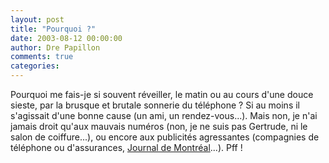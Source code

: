 ```yaml
---
layout: post
title: "Pourquoi ?"
date: 2003-08-12 00:00:00
author: Dre Papillon
comments: true
categories: 
---
```



Pourquoi me fais-je si souvent réveiller, le matin ou au cours d'une douce sieste, par la brusque et brutale sonnerie du téléphone ? Si au moins il s'agissait d'une bonne cause (un ami, un rendez-vous...). Mais non, je n'ai jamais droit qu'aux mauvais numéros (non, je ne suis pas Gertrude, ni le salon de coiffure...), ou encore aux publicités agressantes (compagnies de téléphone ou d'assurances, [Journal de Montréal](http://www.weblog.aboum.com/killermart/)...). Pff !
